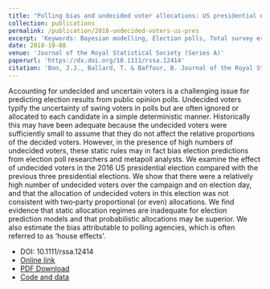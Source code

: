 ```yaml
---
title: "Polling bias and undecided voter allocations: US presidential elections, 2004–2016"
collection: publications
permalink: /publication/2018-undecided-voters-us-pres
excerpt: 'Keywords: Bayesian modelling, Election polls, Total survey error'
date: 2018-10-08
venue: 'Journal of the Royal Statistical Society (Series A)'
paperurl: 'https://dx.doi.org/10.1111/rssa.12414'
citation: 'Bon, J.J., Ballard, T. & Baffour, B. Journal of the Royal Statistical Society (Series A) (2018).'
---
```


Accounting for undecided and uncertain voters is a challenging issue for predicting election results from public opinion polls. Undecided voters typify the uncertainty of swing voters in polls but are often ignored or allocated to each candidate in a simple deterministic manner. Historically this may have been adequate because the undecided voters were sufficiently small to assume that they do not affect the relative proportions of the decided voters. However, in the presence of high numbers of undecided voters, these static rules may in fact bias election predictions from election poll researchers and metapoll analysts. We examine the effect of undecided voters in the 2016 US presidential election compared with the previous three presidential elections. We show that there were a relatively high number of undecided voters over the campaign and on election day, and that the allocation of undecided voters in this election was not consistent with two‐party proportional (or even) allocations. We find evidence that static allocation regimes are inadequate for election prediction models and that probabilistic allocations may be superior. We also estimate the bias attributable to polling agencies, which is often referred to as ‘house effects’.

* DOI: 10.1111/rssa.12414
* [Online link](https://dx.doi.org/10.1111/rssa.12414)
* [PDF Download](https://arxiv.org/pdf/1703.09430)
* [Code and data](https://github.com/bonStats/undecided-voters-us-pres-elections/)
